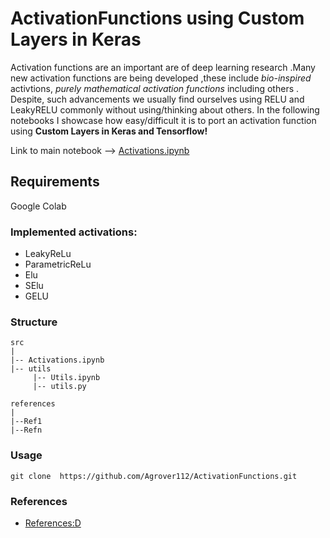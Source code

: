 # ActivationFunctions using Custom Layers in Keras
Activation functions are an important are of deep learning research .Many new activation functions are being developed ,these include *bio-inspired* activtions, *purely mathematical activation functions* including others . Despite, such advancements we usually find ourselves using RELU and LeakyRELU commonly without using/thinking about others.
In the following notebooks I showcase how easy/difficult it is to port an activation function using **Custom Layers in Keras and Tensorflow!**


Link to main notebook --> [Activations.ipynb](https://github.com/Agrover112/ActivationFunctions/blob/master/src/Activation-Functions(GELU%2CSELU%2CELU%2CLeakyReLU%2CPRELU).ipynb)

## Requirements
Google Colab

### Implemented activations:
 
- LeakyReLu
- ParametricReLu
- Elu
- SElu
- GELU



### Structure
 ```  
src
|
|-- Activations.ipynb
|-- utils
      |-- Utils.ipynb
      |-- utils.py
      
references
|
|--Ref1
|--Refn

```

###  Usage
 ``` 
 git clone  https://github.com/Agrover112/ActivationFunctions.git
```

### References
- [References:D](https://github.com/Agrover112/ActivationFunctions/tree/master/references)

